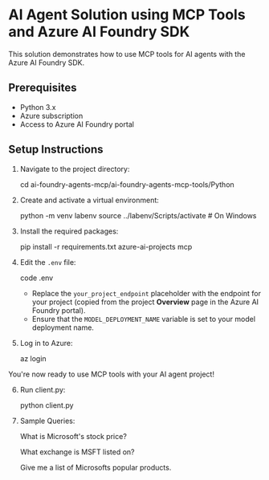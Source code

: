 # AI Agent Solution using MCP Tools and Azure AI Foundry SDK

This solution demonstrates how to use MCP tools for AI agents with the Azure AI Foundry SDK.

## Prerequisites

- Python 3.x
- Azure subscription
- Access to Azure AI Foundry portal

## Setup Instructions

1. Navigate to the project directory:

   cd ai-foundry-agents-mcp/ai-foundry-agents-mcp-tools/Python

2. Create and activate a virtual environment:

   python -m venv labenv
   source ../labenv/Scripts/activate  # On Windows

3. Install the required packages:

   pip install -r requirements.txt azure-ai-projects mcp

4. Edit the `.env` file:

   code .env

   - Replace the `your_project_endpoint` placeholder with the endpoint for your project (copied from the project **Overview** page in the Azure AI Foundry portal).
   - Ensure that the `MODEL_DEPLOYMENT_NAME` variable is set to your model deployment name.

5. Log in to Azure:

   az login

You're now ready to use MCP tools with your AI agent project!

6. Run client.py:

   python client.py

7. Sample Queries:

    What is Microsoft's stock price?

    What exchange is MSFT listed on?

    Give me a list of Microsofts popular products.